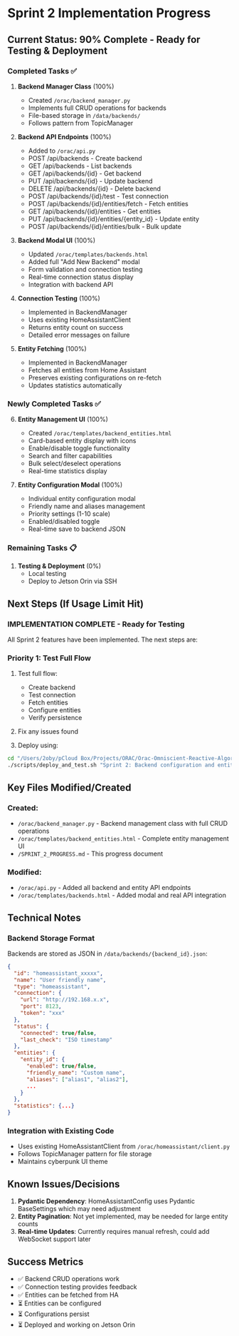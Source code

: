 # Sprint 2 Implementation Progress

## Current Status: 90% Complete - Ready for Testing & Deployment

### Completed Tasks ✅

1. **Backend Manager Class** (100%)
   - Created `/orac/backend_manager.py`
   - Implements full CRUD operations for backends
   - File-based storage in `/data/backends/`
   - Follows pattern from TopicManager

2. **Backend API Endpoints** (100%)
   - Added to `/orac/api.py`
   - POST /api/backends - Create backend
   - GET /api/backends - List backends
   - GET /api/backends/{id} - Get backend
   - PUT /api/backends/{id} - Update backend
   - DELETE /api/backends/{id} - Delete backend
   - POST /api/backends/{id}/test - Test connection
   - POST /api/backends/{id}/entities/fetch - Fetch entities
   - GET /api/backends/{id}/entities - Get entities
   - PUT /api/backends/{id}/entities/{entity_id} - Update entity
   - POST /api/backends/{id}/entities/bulk - Bulk update

3. **Backend Modal UI** (100%)
   - Updated `/orac/templates/backends.html`
   - Added full "Add New Backend" modal
   - Form validation and connection testing
   - Real-time connection status display
   - Integration with backend API

4. **Connection Testing** (100%)
   - Implemented in BackendManager
   - Uses existing HomeAssistantClient
   - Returns entity count on success
   - Detailed error messages on failure

5. **Entity Fetching** (100%)
   - Implemented in BackendManager
   - Fetches all entities from Home Assistant
   - Preserves existing configurations on re-fetch
   - Updates statistics automatically

### Newly Completed Tasks ✅

6. **Entity Management UI** (100%)
   - Created `/orac/templates/backend_entities.html`
   - Card-based entity display with icons
   - Enable/disable toggle functionality
   - Search and filter capabilities
   - Bulk select/deselect operations
   - Real-time statistics display

7. **Entity Configuration Modal** (100%)
   - Individual entity configuration modal
   - Friendly name and aliases management
   - Priority settings (1-10 scale)
   - Enabled/disabled toggle
   - Real-time save to backend JSON

### Remaining Tasks 📋

1. **Testing & Deployment** (0%)
   - Local testing
   - Deploy to Jetson Orin via SSH

## Next Steps (If Usage Limit Hit)

### IMPLEMENTATION COMPLETE - Ready for Testing

All Sprint 2 features have been implemented. The next steps are:

### Priority 1: Test Full Flow
1. Test full flow:
   - Create backend
   - Test connection
   - Fetch entities
   - Configure entities
   - Verify persistence

2. Fix any issues found

3. Deploy using:
```bash
cd "/Users/2oby/pCloud Box/Projects/ORAC/Orac-Omniscient-Reactive-Algorithmic-Core"
./scripts/deploy_and_test.sh "Sprint 2: Backend configuration and entity management" master orac light
```

## Key Files Modified/Created

### Created:
- `/orac/backend_manager.py` - Backend management class with full CRUD operations
- `/orac/templates/backend_entities.html` - Complete entity management UI
- `/SPRINT_2_PROGRESS.md` - This progress document

### Modified:
- `/orac/api.py` - Added all backend and entity API endpoints
- `/orac/templates/backends.html` - Added modal and real API integration

## Technical Notes

### Backend Storage Format
Backends are stored as JSON in `/data/backends/{backend_id}.json`:
```json
{
  "id": "homeassistant_xxxxx",
  "name": "User friendly name",
  "type": "homeassistant",
  "connection": {
    "url": "http://192.168.x.x",
    "port": 8123,
    "token": "xxx"
  },
  "status": {
    "connected": true/false,
    "last_check": "ISO timestamp"
  },
  "entities": {
    "entity_id": {
      "enabled": true/false,
      "friendly_name": "Custom name",
      "aliases": ["alias1", "alias2"],
      ...
    }
  },
  "statistics": {...}
}
```

### Integration with Existing Code
- Uses existing HomeAssistantClient from `/orac/homeassistant/client.py`
- Follows TopicManager pattern for file storage
- Maintains cyberpunk UI theme

## Known Issues/Decisions

1. **Pydantic Dependency**: HomeAssistantConfig uses Pydantic BaseSettings which may need adjustment
2. **Entity Pagination**: Not yet implemented, may be needed for large entity counts
3. **Real-time Updates**: Currently requires manual refresh, could add WebSocket support later

## Success Metrics
- ✅ Backend CRUD operations work
- ✅ Connection testing provides feedback
- ✅ Entities can be fetched from HA
- ⏳ Entities can be configured
- ⏳ Configurations persist
- ⏳ Deployed and working on Jetson Orin